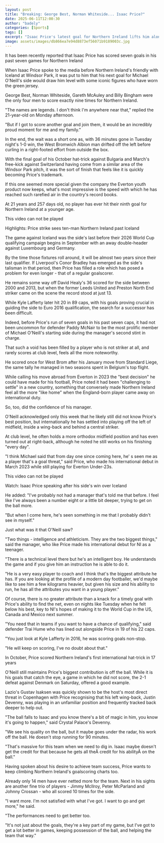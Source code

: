 ```yaml
---
layout: post
title: "Breaking: George Best, Norman Whiteside... Isaac Price?"
date: 2025-06-11T12:00:30
author: "badely"
categories: [Sports]
tags: []
excerpt: "Isaac Price's latest goal for Northern Ireland lifts him alongside some iconic names in the green jersey and all at a younger age."
image: assets/images/db866ea7e94d8873ef56071b9189003c.jpg
---
```


It has been recently reported that Isaac Price has scored seven goals in his past seven games for Northern Ireland

When Isaac Price spoke to the media before Northern Ireland's friendly with Iceland at Windsor Park, it was put to him that his next goal for Michael O'Neill's side would draw him level with some iconic figures who have worn the green jersey.  

George Best, Norman Whiteside, Gareth McAuley and Billy Bingham were the only four men to score exactly nine times for Northern Ireland. 

"The names are legends. I don't think I'm anywhere near that," replied the 21-year-old on Monday afternoon. 

"But if I got to score another goal and join them, it would be an incredibly proud moment for me and my family."

In the end, the wait was a short one as, with 36 minutes gone in Tuesday night's 1-0 win, the West Bromwich Albion man drifted off the left before curling in a right-footed effort from outside the box.

With the final goal of his October hat-trick against Bulgaria and March's free-kick against Switzerland having come from a similar area of the Windsor Park pitch, it was the sort of finish that feels like it is quickly becoming Price's trademark. 

If this one seemed more special given the company the Everton youth product now keeps, what's most impressive is the speed with which he has reached such rarefied air in the country's record books. 

At 21 years and 257 days old, no player has ever hit their ninth goal for Northern Ireland at a younger age.

This video can not be played

Highlights: Price strike sees ten-man Northern Ireland past Iceland

The game against Iceland was the side's last before their 2026 World Cup qualifying campaign begins in September with an away double-header against Luxembourg and Germany.

By the time those fixtures roll around, it will be almost two years since their last qualifier. If Liverpool's Conor Bradley has emerged as the side's talisman in that period, then Price has filled a role which has posed a problem for even longer - that of a regular goalscorer. 

He remains some way off David Healy's 36 scored for the side between 2000 and 2013, but when the former Leeds United and Preston North End striker came on the scene the record stood at just 13. 

While Kyle Lafferty later hit 20 in 89 caps, with his goals proving crucial in guiding the side to Euro 2016 qualification, the search for a successor has been difficult. 

Indeed, before Price's run of seven goals in his past seven caps, it had not been uncommon for defender Paddy McNair to be the most prolific member of Michael O'Neill's starting side during the manager's second stint in charge. 

That such a void has been filled by a player who is not striker at all, and rarely scores at club level, feels all the more noteworthy. 

He scored once for West Brom after his January move from Standard Liege, the same tally he managed in two seasons spent in Belgium's top flight. 

While calling his move abroad from Everton in 2023 the "best decision" he could have made for his football, Price noted it had been "challenging to settle" in a new country, something that conversely made Northern Ireland feel all the more "like home" when the England-born player came away on international duty.

So, too, did the confidence of his manager. 

O'Neill acknowledged only this week that he likely still did not know Price's best position, but internationally he has settled into playing off the left of midfield, inside a wing-back and behind a central striker. 

At club level, he often holds a more orthodox midfield position and has even turned out at right-back, although he noted he still works on his finishing "every day". 

"I think Michael said that from day one since coming here, he' s seen me as a player that's a goal threat," said Price, who made his international debut in March 2023 while still playing for Everton Under-23s. 

This video can not be played

Watch: Isaac Price speaking after his side's win over Iceland

He added: "I've probably not had a manager that's told me that before. I feel like I've always been a number eight or a little bit deeper, trying to get on the ball more.

"But when I come here, he's seen something in me that I probably didn't see in myself."

Just what was it that O'Neill saw?

"Two things - intelligence and athleticism. They are the two biggest things," said the manager, who like Price made his international debut for NI as a teenager.

"There is a technical level there but he's an intelligent boy. He understands the game and if you give him an instruction he is able to do it.

"He is a very easy player to coach and I think that's the biggest attribute he has. If you are looking at the profile of a modern day footballer, we'd maybe like to see him a few kilograms heavier, but given his size and his ability to run, he has all the attributes you want in a young player."

Of course, there is no greater attribute than a knack for a timely goal with Price's ability to find the net, even on nights like Tuesday when he felt below his best, key to NI's hopes of making it to the World Cup in the US, Canada and Mexico next summer.

"You need that in teams if you want to have a chance of qualifying," said defender Trai Hume who has lined out alongside Price in 19 of his 22 caps.

"You just look at Kyle Lafferty in 2016, he was scoring goals non-stop.

"He will keep on scoring, I've no doubt about that."

In October, Price scored Northern Ireland's first international hat-trick in 17 years 

O'Neill still maintains Price's biggest contribution is off the ball. While it is his goals that catch the eye, a game in which he did not score, the 2-1 defeat against Denmark on Saturday, offered a good example.

Lazio's Gustav Isaksen was quickly shown to be the host's most direct threat in Copenhagen with Price recognising that his left wing-back, Justin Devenny, was playing in an unfamiliar position and frequently tracked back deeper to help out. 

"The ball falls to Isaac and you know there's a bit of magic in him, you know it's going to happen," said Crystal Palace's Devenny.

"We see his quality on the ball, but it maybe goes under the radar, his work off the ball. He doesn't stop running for 90 minutes. 

"That's massive for this team when we need to dig in. Isaac maybe doesn't get the credit for that because he gets all theÂ credit for his abilityÂ on the ball."

Having spoken about his desire to achieve team success, Price wants to keep climbing Northern Ireland's goalscoring charts too.

Already only 14 men have ever netted more for the team. Next in his sights are another fine trio of players - Jimmy McIlroy, Peter McParland and Johnny Crossan - who all scored 10 times for the side.

"I want more. I'm not satisfied with what I've got. I want to go and get more," he said. 

"The performances need to get better too.

"It's not just about the goals, they're a key part of my game, but I've got to get a lot better in games, keeping possession of the ball, and helping the team that way."

